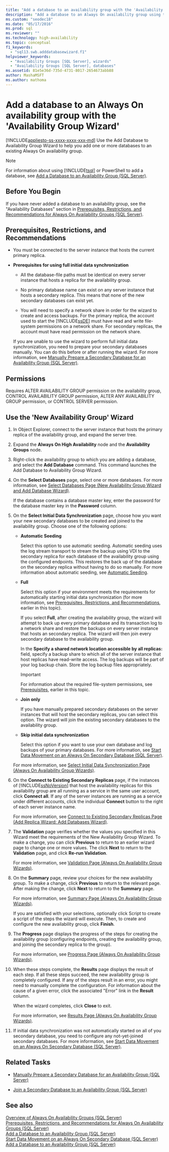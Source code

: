 ```yaml
---
title: "Add a database to an availability group with the 'Availability Group Wizard'"
description: "Add a database to an Always On availability group using the 'Availability Group Wizard' within SQL Server Management Studio." 
ms.custom: "seodec18"
ms.date: "05/17/2016"
ms.prod: sql
ms.reviewer: ""
ms.technology: high-availability
ms.topic: conceptual
f1_keywords: 
  - "sql13.swb.adddatabasewizard.f1"
helpviewer_keywords: 
  - "Availability Groups [SQL Server], wizards"
  - "Availability Groups [SQL Server], databases"
ms.assetid: 81e5e36d-735d-4731-8017-2654673abb88
author: MashaMSFT
ms.author: mathoma
---
```

# Add a database to an Always On availability group with the 'Availability Group Wizard'
[!INCLUDE[appliesto-ss-xxxx-xxxx-xxx-md](../../../includes/appliesto-ss-xxxx-xxxx-xxx-md.md)]
  Use the Add Database to Availability Group Wizard to help you add one or more databases to an existing Always On availability group.  
  
> [!NOTE]  
>  For information about using [!INCLUDE[tsql](../../../includes/tsql-md.md)] or PowerShell to add a database, see [Add a Database to an Availability Group &#40;SQL Server&#41;](../../../database-engine/availability-groups/windows/availability-group-add-a-database.md).  
  

  
##  <a name="BeforeYouBegin"></a> Before You Begin  
 If you have never added a database to an availability group, see the "Availability Databases" section in [Prerequisites, Restrictions, and Recommendations for Always On Availability Groups &#40;SQL Server&#41;](../../../database-engine/availability-groups/windows/prereqs-restrictions-recommendations-always-on-availability.md).  
  
##  <a name="Prerequisites"></a> Prerequisites, Restrictions, and Recommendations  
  
-   You must be connected to the server instance that hosts the current primary replica.  
  
-   **Prerequisites for using full initial data synchronization**  
  
    -   All the database-file paths must be identical on every server instance that hosts a replica for the availability group.  
  
    -   No primary database name can exist on any server instance that hosts a secondary replica. This means that none of the new secondary databases can exist yet.  
  
    -   You will need to specify a network share in order for the wizard to create and access backups. For the primary replica, the account used to start the [!INCLUDE[ssDE](../../../includes/ssde-md.md)] must have read and write file-system permissions on a network share. For secondary replicas, the account must have read permission on the network share.  
  
     If you are unable to use the wizard to perform full initial data synchronization, you need to prepare your secondary databases manually. You can do this before or after running the wizard. For more information, see [Manually Prepare a Secondary Database for an Availability Group &#40;SQL Server&#41;](../../../database-engine/availability-groups/windows/manually-prepare-a-secondary-database-for-an-availability-group-sql-server.md).  
  
  
##  <a name="Permissions"></a> Permissions  
 Requires ALTER AVAILABILITY GROUP permission on the availability group, CONTROL AVAILABILITY GROUP permission, ALTER ANY AVAILABILITY GROUP permission, or CONTROL SERVER permission.  
  
##  Use the 'New Availability Group' Wizard
  
1.  In Object Explorer, connect to the server instance that hosts the primary replica of the availability group, and expand the server tree.  
  
2.  Expand the **Always On High Availability** node and the **Availability Groups** node.  
  
3.  Right-click the availability group to which you are adding a database, and select the **Add Database** command. This command launches the Add Database to Availability Group Wizard.  
  
4.  On the **Select Databases** page, select one or more databases. For more information, see [Select Databases Page &#40;New Availability Group Wizard and Add Database Wizard&#41;](../../../database-engine/availability-groups/windows/select-databases-page-new-availability-group-wizard-and-add-database-wizard.md).  
  
     If the database contains a database master key, enter the password for the database master key in the **Password** column.  
  
5.  On the **Select Initial Data Synchronization** page, choose how you want your new secondary databases to be created and joined to the availability group. Choose one of the following options:  

    - **Automatic Seeding**
      
      Select this option to use automatic seeding. Automatic seeding uses the log stream transport to stream the backup using VDI to the secondary replica for each database of the availability group using the configured endpoints. This restores the back up of the database on the secondary replica without having to do so manually. For more information about automatic seeding, see [Automatic Seeding](automatic-seeding-secondary-replicas.md).
  
    -   **Full**  
  
         Select this option if your environment meets the requirements for automatically starting initial data synchronization (for more information, see [Prerequisites, Restrictions, and Recommendations](#Prerequisites), earlier in this topic).  
  
         If you select **Full**, after creating the availability group, the wizard will attempt to back up every primary database and its transaction log to a network share and restore the backups on every server instance that hosts an secondary replica. The wizard will then join every secondary database to the availability group.  
  
         In the **Specify a shared network location accessible by all replicas:** field, specify a backup share to which all of the server instance that host replicas have read-write access. The log backups will be part of your log backup chain. Store the log backup files appropriately.  
  
        > [!IMPORTANT]  
        >  For information about the required file-system permissions, see [Prerequisites](#Prerequisites), earlier in this topic.  
  
    -   **Join only**  
  
         If you have manually prepared secondary databases on the server instances that will host the secondary replicas, you can select this option. The wizard will join the existing secondary databases to the availability group.  
  
    -   **Skip initial data synchronization**  
  
         Select this option if you want to use your own database and log backups of your primary databases. For more information, see [Start Data Movement on an Always On Secondary Database &#40;SQL Server&#41;](../../../database-engine/availability-groups/windows/start-data-movement-on-an-always-on-secondary-database-sql-server.md).  
  
     For more information, see [Select Initial Data Synchronization Page &#40;Always On Availability Group Wizards&#41;](../../../database-engine/availability-groups/windows/select-initial-data-synchronization-page-always-on-availability-group-wizards.md).  
  
6.  On the **Connect to Existing Secondary Replicas** page, if the instances of [!INCLUDE[ssNoVersion](../../../includes/ssnoversion-md.md)] that host the availability replicas for this availability group are all running as a service in the same user account, click **Connect all**. If any of the server instances are running as a service under different accounts, click the individual **Connect** button to the right of each server instance name.  
  
     For more information, see [Connect to Existing Secondary Replicas Page &#40;Add Replica Wizard: Add Databases Wizard&#41;](../../../database-engine/availability-groups/windows/connect-to-existing-secondary-replicas-page.md).  
  
7.  The **Validation** page verifies whether the values you specified in this Wizard meet the requirements of the New Availability Group Wizard. To make a change, you can click **Previous** to return to an earlier wizard page to change one or more values. The click **Next** to return to the **Validation** page, and click **Re-run Validation**.  
  
     For more information, see [Validation Page &#40;Always On Availability Group Wizards&#41;](../../../database-engine/availability-groups/windows/validation-page-always-on-availability-group-wizards.md).  
  
8.  On the **Summary** page, review your choices for the new availability group. To make a change, click **Previous** to return to the relevant page. After making the change, click **Next** to return to the **Summary** page.  
  
     For more information, see [Summary Page &#40;Always On Availability Group Wizards&#41;](../../../database-engine/availability-groups/windows/summary-page-always-on-availability-group-wizards.md).  
  
     If you are satisfied with your selections, optionally click Script to create a script of the steps the wizard will execute. Then, to create and configure the new availability group, click **Finish**.  
  
9. The **Progress** page displays the progress of the steps for creating the availability group (configuring endpoints, creating the availability group, and joining the secondary replica to the group).  
  
     For more information, see [Progress Page &#40;Always On Availability Group Wizards&#41;](../../../database-engine/availability-groups/windows/progress-page-always-on-availability-group-wizards.md).  
  
10. When these steps complete, the **Results** page displays the result of each step. If all these steps succeed, the new availability group is completely configured. If any of the steps result in an error, you might need to manually complete the configuration. For information about the cause of a given error, click the associated "Error" link in the **Result** column.  
  
     When the wizard completes, click **Close** to exit.  
  
     For more information, see [Results Page &#40;Always On Availability Group Wizards&#41;](../../../database-engine/availability-groups/windows/results-page-always-on-availability-group-wizards.md).  
  
11. If initial data synchronization was not automatically started on all of you secondary database, you need to configure any not-yet-joined secondary databases. For more information, see [Start Data Movement on an Always On Secondary Database &#40;SQL Server&#41;](../../../database-engine/availability-groups/windows/start-data-movement-on-an-always-on-secondary-database-sql-server.md).  
  
##  <a name="RelatedTasks"></a> Related Tasks  
  
-   [Manually Prepare a Secondary Database for an Availability Group &#40;SQL Server&#41;](../../../database-engine/availability-groups/windows/manually-prepare-a-secondary-database-for-an-availability-group-sql-server.md)  
  
-   [Join a Secondary Database to an Availability Group &#40;SQL Server&#41;](../../../database-engine/availability-groups/windows/join-a-secondary-database-to-an-availability-group-sql-server.md)  
  
## See also  
 [Overview of Always On Availability Groups &#40;SQL Server&#41;](../../../database-engine/availability-groups/windows/overview-of-always-on-availability-groups-sql-server.md)   
 [Prerequisites, Restrictions, and Recommendations for Always On Availability Groups &#40;SQL Server&#41;](../../../database-engine/availability-groups/windows/prereqs-restrictions-recommendations-always-on-availability.md)   
 [Add a Database to an Availability Group &#40;SQL Server&#41;](../../../database-engine/availability-groups/windows/availability-group-add-a-database.md)   
 [Start Data Movement on an Always On Secondary Database &#40;SQL Server&#41;](../../../database-engine/availability-groups/windows/start-data-movement-on-an-always-on-secondary-database-sql-server.md)   
 [Add a Database to an Availability Group &#40;SQL Server&#41;](../../../database-engine/availability-groups/windows/availability-group-add-a-database.md)  
  
  

